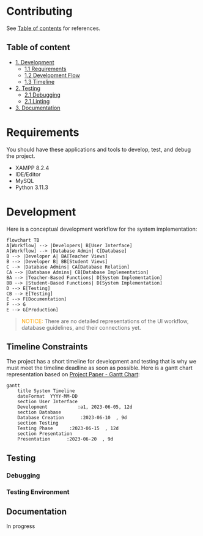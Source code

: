 # Contributing

See [Table of contents](#tables) for references.


## Table of content <a name="tables"></a>
- [1. Development](#development)
  - [1.1 Requirements](#requirements)
  - [1.2 Development Flow](#development)
  - [1.3 Timeline](#time)
- [2. Testing](##testing)
  - [2.1 Debugging](#debug)
  - [2.1 Linting](#lnit)
- [3. Documentation](#doc)

# Requirements
You should have these applications and tools to develop, test, and debug the project.

- XAMPP 8.2.4
- IDE/Editor
- MySQL
- Python 3.11.3
# Development
Here is a conceptual development workflow for the system implementation:

```mermaid
flowchart TB
A[Workflow] --> |Developers| B[User Interface]
A[Workflow] --> |Database Admin| C[Database]
B --> |Developer A| BA[Teacher Views]
B --> |Developer B| BB[Student Views]
C --> |Database Admins| CA[Database Relation]
CA --> |Database Admins| CB[Database Implementation]
BA --> |Teacher-Based Functions| D[System Implementation]
BB --> |Student-Based Functions| D[System Implementation]
D --> E[Testing]
CB --> E[Testing]
E --> F[Documentation]
F --> G
E --> G[Production]
```

> <span style="color:orange">NOTICE: </span> There are no detailed representations of the UI workflow, database guidelines, and their connections yet.

## Timeline Constraints
The project has a short timeline for development and testing that is why we must meet the timeline deadline as soon as possible. Here is a gantt chart representation based on [Project Paper - Gantt Chart](https://1drv.ms/w/s!AtjIPcaFwE3CgV4OqJ_29lvdOtQE?e=jBvQEl):

```mermaid
gantt
    title System Timeline
    dateFormat  YYYY-MM-DD
    section User Interface
    Development           :a1, 2023-06-05, 12d
    section Database
    Database Creation      :2023-06-10  , 9d
    section Testing
    Testing Phase      :2023-06-15  , 12d
    section Presentation
    Presentation      :2023-06-20  , 9d
```

## Testing 
### Debugging
### Testing Environment


## Documentation
In progress